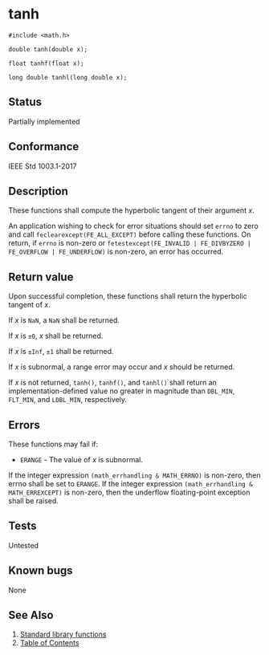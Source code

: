 # tanh

`#include <math.h>`

`double tanh(double x);`

`float tanhf(float x);`

`long double tanhl(long double x);`

## Status

Partially implemented

## Conformance

IEEE Std 1003.1-2017

## Description

These functions shall compute the hyperbolic tangent of their argument _x_.

An application wishing to check for error situations should set `errno` to zero and call `feclearexcept(FE_ALL_EXCEPT)`
before calling these functions. On return, if `errno` is non-zero or
`fetestexcept(FE_INVALID | FE_DIVBYZERO | FE_OVERFLOW | FE_UNDERFLOW)` is non-zero, an error has occurred.

## Return value

Upon successful completion, these functions shall return the hyperbolic tangent of _x_.

If _x_ is `NaN`, a `NaN` shall be returned.

If _x_ is `±0`, _x_ shall be returned.

If _x_ is `±Inf`, `±1` shall be returned.

If _x_ is subnormal, a range error may occur and _x_ should be returned.

If _x_ is not returned, `tanh()`, `tanhf()`, and `tanhl()` shall return an implementation-defined value no greater in
magnitude than `DBL_MIN`, `FLT_MIN`, and `LDBL_MIN`, respectively.

## Errors

These functions may fail if:

- `ERANGE` - The value of _x_ is subnormal.

If the integer expression `(math_errhandling & MATH_ERRNO)` is non-zero, then errno shall be set to `ERANGE`.
If the integer expression `(math_errhandling & MATH_ERREXCEPT)` is non-zero, then the underflow floating-point
exception shall be raised.

## Tests

Untested

## Known bugs

None

## See Also

1. [Standard library functions](../index.md)
2. [Table of Contents](../../../index.md)
